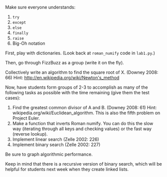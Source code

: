 Make sure everyone understands:

1. `try`
2. `except`
3. `else`
4. `finally`
5. `raise`
6. Big-Oh notation

First, play with dictionaries. (Look back at `roman_numify` code in `lab1.py`.)

Then, go through FizzBuzz as a group (write it on the fly). 

Collectively write an algorithm to find the square root of X. (Downey 2008: 66) Hint: http://en.wikipedia.org/wiki/Newton's_method 

Now, have students form groups of 2-3 to accomplish as many of the following tasks as possible with the time remaining (give them the test cases):

1. Find the greatest common divisor of A and B. (Downey 2008: 61) Hint: wikipedia.org/wiki/Euclidean_algorithm. This is also the fifth problem on Project Euler. 
2. Make a function that inverts Roman numify. You can do this the slow way (iterating through all keys and checking values) or the fast way (reverse lookup).
3. Implement linear search (Zelle 2002: 226)
4. Implement binary search (Zelle 2002: 227)

Be sure to graph algorithmic performance. 

Keep in mind that there is a recursive version of binary search, which will be helpful for students next week when they create linked lists. 


